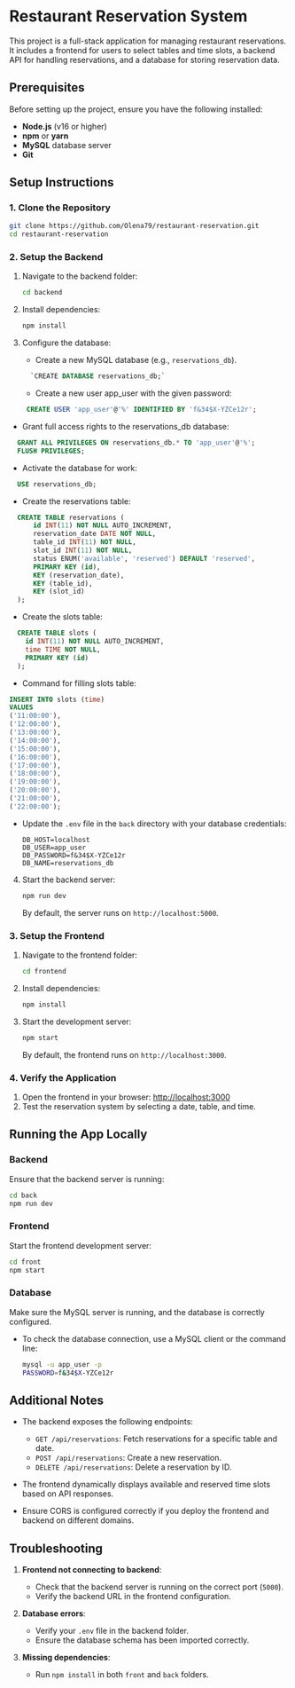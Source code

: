 # Restaurant Reservation System

This project is a full-stack application for managing restaurant reservations. It includes a frontend for users to select tables and time slots, a backend API for handling reservations, and a database for storing reservation data.

## Prerequisites

Before setting up the project, ensure you have the following installed:

- **Node.js** (v16 or higher)
- **npm** or **yarn**
- **MySQL** database server
- **Git**

## Setup Instructions

### 1. Clone the Repository

```bash
git clone https://github.com/Olena79/restaurant-reservation.git
cd restaurant-reservation
```

### 2. Setup the Backend

1. Navigate to the backend folder:

   ```bash
   cd backend
   ```

2. Install dependencies:

   ```bash
   npm install
   ```

3. Configure the database:

   - Create a new MySQL database (e.g., `reservations_db`).

   ```sql
     `CREATE DATABASE reservations_db;`
   ```

   - Create a new user app_user with the given password:

   ```sql
    CREATE USER 'app_user'@'%' IDENTIFIED BY 'f&34$X-YZCe12r';
   ```

- Grant full access rights to the reservations_db database:

```sql
  GRANT ALL PRIVILEGES ON reservations_db.* TO 'app_user'@'%';
  FLUSH PRIVILEGES;
```

- Activate the database for work:

```sql
  USE reservations_db;
```

- Create the reservations table:

```sql
  CREATE TABLE reservations (
      id INT(11) NOT NULL AUTO_INCREMENT,
      reservation_date DATE NOT NULL,
      table_id INT(11) NOT NULL,
      slot_id INT(11) NOT NULL,
      status ENUM('available', 'reserved') DEFAULT 'reserved',
      PRIMARY KEY (id),
      KEY (reservation_date),
      KEY (table_id),
      KEY (slot_id)
  );
```

- Create the slots table:

```sql
  CREATE TABLE slots (
    id INT(11) NOT NULL AUTO_INCREMENT,
    time TIME NOT NULL,
    PRIMARY KEY (id)
  );
```

- Command for filling slots table:

```sql
INSERT INTO slots (time)
VALUES
('11:00:00'),
('12:00:00'),
('13:00:00'),
('14:00:00'),
('15:00:00'),
('16:00:00'),
('17:00:00'),
('18:00:00'),
('19:00:00'),
('20:00:00'),
('21:00:00'),
('22:00:00');
```

- Update the `.env` file in the `back` directory with your database credentials:

  ```env
  DB_HOST=localhost
  DB_USER=app_user
  DB_PASSWORD=f&34$X-YZCe12r
  DB_NAME=reservations_db
  ```

4. Start the backend server:

   ```bash
   npm run dev
   ```

   By default, the server runs on `http://localhost:5000`.

### 3. Setup the Frontend

1. Navigate to the frontend folder:

   ```bash
   cd frontend
   ```

2. Install dependencies:

   ```bash
   npm install
   ```

3. Start the development server:

   ```bash
   npm start
   ```

   By default, the frontend runs on `http://localhost:3000`.

### 4. Verify the Application

1. Open the frontend in your browser: [http://localhost:3000](http://localhost:3000)
2. Test the reservation system by selecting a date, table, and time.

## Running the App Locally

### Backend

Ensure that the backend server is running:

```bash
cd back
npm run dev
```

### Frontend

Start the frontend development server:

```bash
cd front
npm start
```

### Database

Make sure the MySQL server is running, and the database is correctly configured.

- To check the database connection, use a MySQL client or the command line:

  ```bash
  mysql -u app_user -p
  PASSWORD=f&34$X-YZCe12r
  ```

## Additional Notes

- The backend exposes the following endpoints:

  - `GET /api/reservations`: Fetch reservations for a specific table and date.
  - `POST /api/reservations`: Create a new reservation.
  - `DELETE /api/reservations`: Delete a reservation by ID.

- The frontend dynamically displays available and reserved time slots based on API responses.
- Ensure CORS is configured correctly if you deploy the frontend and backend on different domains.

## Troubleshooting

1. **Frontend not connecting to backend**:

   - Check that the backend server is running on the correct port (`5000`).
   - Verify the backend URL in the frontend configuration.

2. **Database errors**:

   - Verify your `.env` file in the backend folder.
   - Ensure the database schema has been imported correctly.

3. **Missing dependencies**:
   - Run `npm install` in both `front` and `back` folders.
